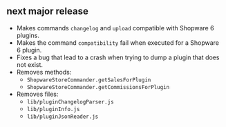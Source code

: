 ## next major release

* Makes commands `changelog` and `upload` compatible with Shopware 6 plugins.
* Makes the command `compatibility` fail when executed for a Shopware 6 plugin.
* Fixes a bug that lead to a crash when trying to dump a plugin that does not exist.
* Removes methods:
  * `ShopwareStoreCommander.getSalesForPlugin`
  * `ShopwareStoreCommander.getCommissionsForPlugin`
* Removes files:
  * `lib/pluginChangelogParser.js`
  * `lib/pluginInfo.js`
  * `lib/pluginJsonReader.js`
